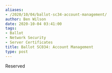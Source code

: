 ```yaml
---
aliases:
- /2020/10/04/ballot-sc34-account-management/
author: Ben Wilson
date: 2020-10-04 03:41:00
tags:
- Ballot
- Network Security
- Server Certificates
title: Ballot SC034: Account Management
type: post
---
```


Reserved